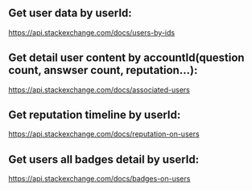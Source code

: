 ## Get user data by userId:

https://api.stackexchange.com/docs/users-by-ids

## Get detail user content by accountId(question count, answser count, reputation...):

https://api.stackexchange.com/docs/associated-users

## Get reputation timeline by userId:

https://api.stackexchange.com/docs/reputation-on-users

## Get users all badges detail by userId:

https://api.stackexchange.com/docs/badges-on-users
